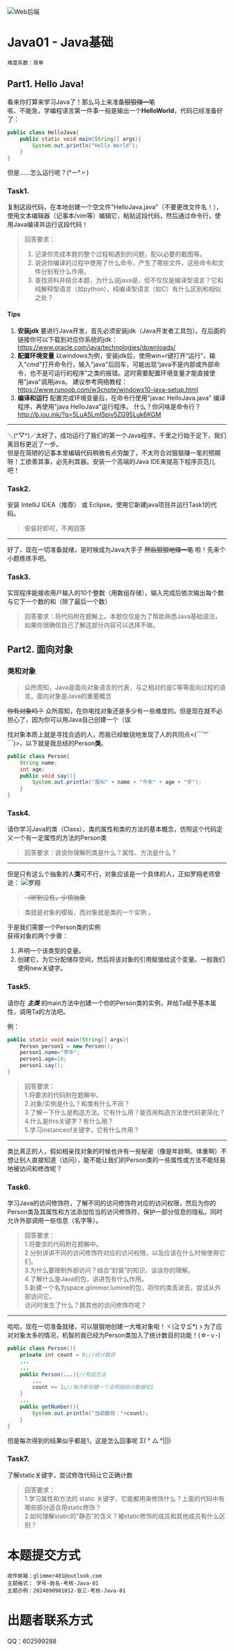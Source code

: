 ![Web后端](https://pic.imgdb.cn/item/64fdbcf1661c6c8e543bdfd9.png)
# Java01 - Java基础 #
    难度系数：简单

## Part1. Hello Java! ##
看来你打算来学习Java了！那么马上来准备~~狠狠赚一笔~~<br/>
咳、不能急，学编程语言第一件事一般是输出一个**HelloWorld**，代码已经准备好了：
```Java
public class HelloJava{
    public static void main(String[] args){
        System.out.println("Hello World");
    }
}
```
但是……怎么运行呢？(°ー°〃)
### Task1. ###
复制这段代码，在本地创建一个空文件"HelloJava.java"（不要更改文件名！），使用文本编辑器（记事本/vim等）编辑它，粘贴这段代码，然后通过命令行，使用Java编译并运行这段代码！

>回答要求：<br/>
>1. 记录你完成本题的整个过程和遇到的问题，配以必要的截图等。<br/>
>2. 说说你编译的过程中使用了什么命令，产生了哪些文件，这些命令和文件分别有什么作用。<br/>
>3. 查找资料并结合本题，为什么说java是，但不仅仅是编译型语言？它和纯解释型语言（如python）、纯编译型语言（如C）有什么区别和相似之处？<br/>

#### Tips ####
1. **安装jdk** 要进行Java开发，首先必须安装jdk（Java开发者工具包）。在后面的链接你可以下载到对应你系统的jdk：https://www.oracle.com/java/technologies/downloads/
2. **配置环境变量** 以windows为例，安装jdk后，使用win+r键打开“运行”，输入"cmd"打开命令行，输入"java"后回车，可能出现“java不是内部或外部命令，也不是可运行的程序”之类的报错。这时需要配置环境变量才能直接使用"java"调用java。 建议参考网络教程：https://www.runoob.com/w3cnote/windows10-java-setup.html
3. **编译和运行** 配置完成环境变量后，在命令行使用"javac HelloJava.java" 编译程序，再使用"java HelloJava"运行程序。 什么？你问啥是命令行？http://b.iou.ink/?q=5LuA5LmI5piv5ZG95Luk6KGM
---------
＼(^▽^)／太好了，成功运行了我们的第一个Java程序，千里之行始于足下，我们离目标更近了一步。<br/>
但是在简陋的记事本里编辑代码稍微有点穷酸了，不太符合对狠狠赚一笔的预期呀！工欲善其事，必先利其器。安装一个高端的Java IDE来提高下程序员范儿吧！

### Task2. ###
安装 IntelliJ IDEA（推荐） 或 Eclipse，使用它新建java项目并运行Task1的代码。

>安装好即可，不用回答
--------
好了，现在一切准备就绪，是时候成为Java大手子 ~~然后狠狠地赚一笔~~ 啦！先来个小题练练手吧。
### Task3. ###
实现程序能接收用户输入的10个整数（用数组存储），输入完成后依次输出每个数与它下一个数的和（除了最后一个数）

>回答要求：将代码附在题解上。本题仅仅是为了帮助熟悉Java基础语法，如果你很确信自己了解这部分内容可以选择不做。
## Part2. 面向对象 ##

### 类和对象 ###
>众所周知，Java是面向对象语言的代表，与之相对的是C等等面向过程的语言。面向对象是Java的重要概念

~~你有对象吗？~~ 众所周知，在你电找对象还是多少有一些难度的。但是现在就不必担心了，因为你可以用Java自己创建一个（误

找对象本质上就是寻找合适的人，而我已经敏锐地发现了人的共同点<(￣︶￣)>，以下就是我总结的Person**类**。

```Java
public class Person{
    String name;
    int age;
    public void say(){
        System.out.println("我叫" + name + "今年" + age + "岁");
    }
}
```
### Task4. ###
请你学习Java的类（Class）、类的属性和类的方法的基本概念，仿照这个代码定义一个有一定属性的方法的Person类

>回答要求：说说你理解的类是什么？属性、方法是什么？
---------
但是只有这么个抽象的人**类**可不行，对象应该是一个具体的人，正如罗翔老师曾说：
![罗翔](https://pic.imgdb.cn/item/64fdb96a661c6c8e543b71ce.jpg)

>~~（听到没有，少搞抽象~~

>类就是对象的模板，而对象就是类的一个实例 。

于是我们需要一个Person类的实例<br/>
获得对象的两个步骤：

1. 声明一个该类型的变量。
2. 创建它，为它分配储存空间，然后将该对象的引用赋值给这个变量。一般我们使用new关键字。

### Task5. ###

请你在 ***主类*** 的main方法中创建一个你的Person类的实例，并给Ta赋予基本属性，调用Ta的方法吧。

例：
```Java
public static void main(String[] args){
    Person person1 = new Person();
    person1.name="李华";
    person1.age=18;
    person1.say();
}
```
>回答要求：<br/>
>1.将要求的代码附在题解中。<br/>
>2.对象/实例是什么？和类有什么不同？<br/>
>3.了解一下什么是构造方法。它有什么用？能否用构造方法使代码更简化？<br/>
>4.什么是this关键字？有什么用？<br/>
>5.学习instanceof关键字，它有什么作用？
-------
类比真正的人，假如相亲找对象的时候也许有一些秘密（像是年龄啊、体重啊）不想让别人直接知道（访问），能不能让我们的Person类的一些属性或方法不能轻易地被访问和修改呢？

### Task6. ###
学习Java的访问修饰符，了解不同的访问修饰符对应的访问权限，然后为你的Person类及其属性和方法添加恰当的访问修饰符，保护一部分信息的隐私，同时允许外部调用一些信息（名字等）。

>回答要求：<br/>
>1.将要求的代码附在题解中。<br/>
>2.分别讲讲不同的访问修饰符对应的访问权限，以及应该在什么时候使用它们。<br/>
>3.为什么要限制外部访问？结合“封装”的知识，谈谈你的理解。<br/>
>4.了解什么是Java的包，讲讲包有什么作用。<br/>
>5.新建一个名为space.glimmer.lumine的包，将你的类丢进去，尝试从外部访问它。<br/>
>访问时发生了什么？换其他的访问修饰符呢？
---------
哈哈，现在一切准备就绪，可以狠狠地创建一大堆对象啦！ヾ(≧∇≦*)ゝ为了应对对象太多的情况，机智的我已经为Person类加入了统计数目的功能！(☆-ｖ-)

```Java
public class Person(){
    private int count = 0;//统计数目
    ...
    ...
    public Person(...){//构造方法
        ...
        count += 1;//每次新创建一个实例就给计数器加1
    }
    ...
    public getNumber(){
        System.out.println("当前数目："+count);
    }
}
```
但是每次得到的结果似乎都是1，这是怎么回事呢 Σ( ° △ °|||)

### Task7. ###
了解static关键字，尝试修改代码让它正确计数

>回答要求：<br/>
>1.学习属性和方法的 static 关键字，它能都用来修饰什么？上面的代码中有哪些部分适合用static修饰？<br/>
>2.如何理解static的“静态”的含义？被static修饰的成员和其他成员有什么区别？<br/>


# 本题提交方式 #
    收件邮箱：glimmer401@outlook.com
    主题格式： 学号-姓名-考核-Java-01
    主题示例：2024090901012-张三-考核-Java-01

# 出题者联系方式 #
QQ：602599288